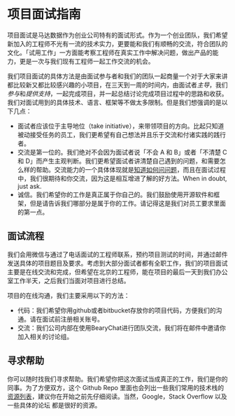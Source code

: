 # 项目面试指南

项目面试是马达数据作为创业公司特有的面试形式。作为一个创业团队，我们希望新加入的工程师不光有一流的技术实力，更要能和我们有顺畅的交流，符合团队的文化。「试用工作」一方面能考察工程师在真实工作中解决问题，做出产品的能力，更是一次与我们现有工程师一起工作交流的机会。

我们项目面试的具体方法是由面试参与者和我们的团队一起商量一个对于大家来讲都比较新又都比较感兴趣的小项目，在三天到一周的时间内，由面试者*主导*，我们*参与*和*提供支持*，一起完成项目，并一起总结讨论完成项目过程中的思路和收获。我们对面试用到的具体技术、语言、框架等不做太多限制。但是我们想强调的是以下几点：

- 面试者应该位于主导地位（take initiative），来带领项目的方向。比起只知道被动接受任务的员工，我们更希望有自己想法并且乐于交流和付诸实践的践行者。
- 交流是第一位的。我们绝对不会因为面试者说「不会 A 和 B」或者「不清楚 C 和 D」而产生主观判断。我们更希望面试者讲清楚自己遇到的问题，和需要怎么样的帮助。交流能力的一个具体体现就是[知道如何问问题](http://www.catb.org/esr/faqs/smart-questions.html)，而且在面试过程中，我们很期待和你交流，因为这是相互增进了解的好方法。When in doubt, just ask.
- 诚信。我们希望你的工作是真正属于你自己的。我们鼓励使用开源软件和框架，但是请告诉我们哪部分是属于你的工作。请记得这是我们对员工要求里面的第一点。

## 面试流程

我们会用微信与通过了电话面试的工程师联系，预约项目测试的时间，并通过邮件发送具体的项目题目及要求。考虑到大部分面试者都有全职工作，我们的项目面试主要是在线交流和完成，但希望在北京的工程师，能在项目的最后一天到我们办公室工作半天，之后我们当面对项目进行总结。

项目的在线沟通，我们主要采用以下的方法：
- 代码：我们希望你用github或者bitbucket存放你的项目代码，方便我们的沟通。请在面试前注册相关账号。
- 交流：我们公司内部在使用BearyChat进行团队交流，我们将在邮件中邀请你加入相关的讨论组。

## 寻求帮助

你可以随时找我们寻求帮助。我们希望你把这次面试当成真正的工作，我们是你的同事。为了方便双方，这个 Github Repo 里面也会列出一些我们常用的技术栈的[资源列表](https://github.com/Madadata/interview/tree/master/InterviewTips)，建议你在开始之前先仔细阅读。当然，Google，Stack Overflow 以及一些具体的论坛 都是很好的资源。
